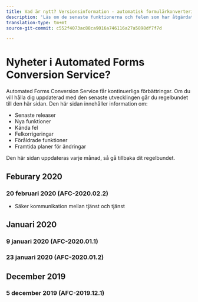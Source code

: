 ```yaml
---
title: Vad är nytt? Versionsinformation - automatisk formulärkonverteringstjänst
description: 'Läs om de senaste funktionerna och felen som har åtgärdats för tjänsten Automated Forms Conversion '
translation-type: tm+mt
source-git-commit: c552f4073ac88ca9016a746116a27a5898df7f7d

---
```



# Nyheter i Automated Forms Conversion Service?

Automated Forms Conversion Service får kontinuerliga förbättringar. Om du vill hålla dig uppdaterad med den senaste utvecklingen går du regelbundet till den här sidan. Den här sidan innehåller information om:

* Senaste releaser
* Nya funktioner
* Kända fel
* Felkorrigeringar
* Föråldrade funktioner
* Framtida planer för ändringar

Den här sidan uppdateras varje månad, så gå tillbaka dit regelbundet.

## Feburary 2020

### 20 februari 2020 (AFC-2020.02.2)

* Säker kommunikation mellan tjänst och tjänst


## Januari 2020

### 9 januari 2020 (AFC-2020.01.1)

### 23 januari 2020 (AFC-2020.01.2)

## December 2019

### 5 december 2019 (AFC-2019.12.1)

